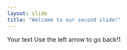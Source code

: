 ```yaml
---
layout: slide
title: "Welcome to our second slide!"
---
```

Your text
Use the left arrow to go back!1